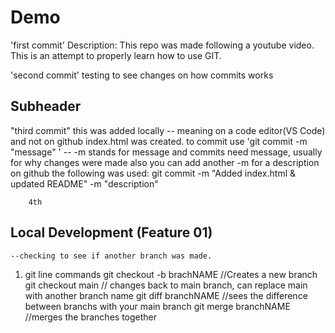 # Demo

'first commit'
Description: This repo was made following a youtube video. This is an attempt to properly learn how to use GIT.

'second commit'
testing to see changes on how commits works

## Subheader

"third commit"
this was added locally 
    -- meaning on a code editor(VS Code) and not on github
index.html was created. to commit use 'git commit -m "message" '
    -- -m stands for message and commits need message, usually for why changes were made
        also you can add another -m for a description on github
        the following was used: git commit -m "Added index.html & updated README" -m "description"

        4th

## Local Development (Feature 01)
    --checking to see if another branch was made.
1. git line commands
        git checkout -b brachNAME   //Creates a new branch
        git checkout main       // changes back to main branch, can replace main with another branch name 
        git diff branchNAME     //sees the difference between branchs with your main branch
        git merge branchNAME    //merges the branches together
        


